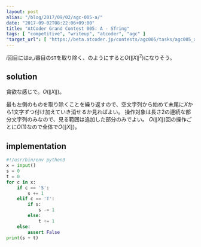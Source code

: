 ```yaml
---
layout: post
alias: "/blog/2017/09/02/agc-005-a/"
date: "2017-09-02T08:22:06+09:00"
title: "AtCoder Grand Contest 005: A - STring"
tags: [ "competitive", "writeup", "atcoder", "agc" ]
"target_url": [ "https://beta.atcoder.jp/contests/agc005/tasks/agc005_a" ]
---
```


$i$回目には$a\_i$番目の`ST`を取り除く、のようにすると$O(\|X\|^2)$になりそう。

## solution

貪欲な感じで。$O(\|X\|)$。

最も左側のものを取り除くことを繰り返すので、空文字列から始めて末尾に$X$から$1$文字ずつ付け加えていき消せるか見ればよい。
操作対象は長さ$2$の連続な部分文字列のみなので、見る範囲は追加した部分のみでよい。
$O(\|X\|)$回の操作ごとに$O(1)$なので全体で$O(\|X\|)$。

## implementation

``` python
#!/usr/bin/env python3
x = input()
s = 0
t = 0
for c in x:
    if c == 'S':
        s += 1
    elif c == 'T':
        if s:
            s -= 1
        else:
            t += 1
    else:
        assert False
print(s + t)
```
